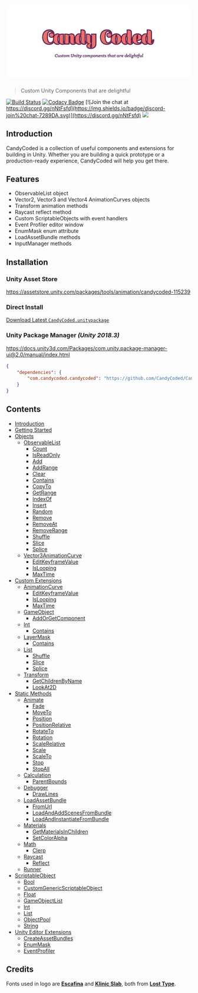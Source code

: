 # ![CandyCoded](logo.png)

> Custom Unity Components that are delightful

[![Build Status](https://travis-ci.org/CandyCoded/CandyCoded.svg?branch=master)](https://travis-ci.org/CandyCoded/CandyCoded)
[![Codacy Badge](https://api.codacy.com/project/badge/Grade/b0c24c2b49e2430b9ce42e2ba07e83ee)](https://www.codacy.com/app/CandyCoded/CandyCoded?utm_source=github.com&utm_medium=referral&utm_content=CandyCoded/CandyCoded&utm_campaign=Badge_Grade)
[![Join the chat at https://discord.gg/nNtFsfd](https://img.shields.io/badge/discord-join%20chat-7289DA.svg)](https://discord.gg/nNtFsfd)
[![](https://img.shields.io/badge/Trello-Board-blue.svg)](https://trello.com/b/LH4DWRKk/candycoded)

## Introduction

CandyCoded is a collection of useful components and extensions for building in Unity. Whether you are building a quick prototype or a production-ready experience, CandyCoded will help you get there.

## Features

-   ObservableList object
-   Vector2, Vector3 and Vector4 AnimationCurves objects
-   Transform animation methods
-   Raycast reflect method
-   Custom ScriptableObjects with event handlers
-   Event Profiler editor window
-   EnumMask enum attribute
-   LoadAssetBundle methods
-   InputManager methods

## Installation

### Unity Asset Store

<https://assetstore.unity.com/packages/tools/animation/candycoded-115239>

### Direct Install

[Download Latest `CandyCoded.unitypackage`](https://github.com/CandyCoded/CandyCoded/releases)

### Unity Package Manager _(Unity 2018.3)_

<https://docs.unity3d.com/Packages/com.unity.package-manager-ui@2.0/manual/index.html>

```json
{
    "dependencies": {
        "com.candycoded.candycoded": "https://github.com/CandyCoded/CandyCoded.git#v1.1.3"
    }
}
```

## Contents

-   [Introduction](Documentation/Introduction.md)
-   [Getting Started](Documentation/Getting%20Started.md)
-   [Objects](Documentation/1.%20Objects/)
    -   [ObservableList](Documentation/1.%20Objects/ObservableList.md)
        -   [Count](Documentation/1.%20Objects/ObservableList.md#count)
        -   [IsReadOnly](Documentation/1.%20Objects/ObservableList.md#isreadonly)
        -   [Add](Documentation/1.%20Objects/ObservableList.md#add)
        -   [AddRange](Documentation/1.%20Objects/ObservableList.md#addrange)
        -   [Clear](Documentation/1.%20Objects/ObservableList.md#clear)
        -   [Contains](Documentation/1.%20Objects/ObservableList.md#contains)
        -   [CopyTo](Documentation/1.%20Objects/ObservableList.md#copyto)
        -   [GetRange](Documentation/1.%20Objects/ObservableList.md#getrange)
        -   [IndexOf](Documentation/1.%20Objects/ObservableList.md#indexof)
        -   [Insert](Documentation/1.%20Objects/ObservableList.md#insert)
        -   [Random](Documentation/1.%20Objects/ObservableList.md#random)
        -   [Remove](Documentation/1.%20Objects/ObservableList.md#remove)
        -   [RemoveAt](Documentation/1.%20Objects/ObservableList.md#removeat)
        -   [RemoveRange](Documentation/1.%20Objects/ObservableList.md#removerange)
        -   [Shuffle](Documentation/1.%20Objects/ObservableList.md#shuffle)
        -   [Slice](Documentation/1.%20Objects/ObservableList.md#slice)
        -   [Splice](Documentation/1.%20Objects/ObservableList.md#splice)
    -   [Vector3AnimationCurve](Documentation/1.%20Objects/Vector3AnimationCurve.md)
        -   [EditKeyframeValue](Documentation/1.%20Objects/Vector3AnimationCurve.md#editkeyframevalue)
        -   [IsLooping](Documentation/1.%20Objects/Vector3AnimationCurve.md#islooping)
        -   [MaxTime](Documentation/1.%20Objects/Vector3AnimationCurve.md#maxtime)
-   [Custom Extensions](Documentation/2.%20Custom%20Extensions/)
    -   [AnimationCurve](Documentation/2.%20Custom%20Extensions/AnimationCurve.md)
        -   [EditKeyframeValue](Documentation/2.%20Custom%20Extensions/AnimationCurve.md#editkeyframevalue)
        -   [IsLooping](Documentation/2.%20Custom%20Extensions/AnimationCurve.md#islooping)
        -   [MaxTime](Documentation/2.%20Custom%20Extensions/AnimationCurve.md#maxtime)
    -   [GameObject](Documentation/2.%20Custom%20Extensions/GameObject.md)
        -   [AddOrGetComponent](Documentation/2.%20Custom%20Extensions/GameObject.md#addorgetcomponent)
    -   [Int](Documentation/2.%20Custom%20Extensions/Int.md)
        -   [Contains](Documentation/2.%20Custom%20Extensions/Int.md#contains)
    -   [LayerMask](Documentation/2.%20Custom%20Extensions/LayerMask.md)
        -   [Contains](Documentation/2.%20Custom%20Extensions/LayerMask.md#contains)
    -   [List](Documentation/2.%20Custom%20Extensions/List.md)
        -   [Shuffle](Documentation/2.%20Custom%20Extensions/List.md#shuffle)
        -   [Slice](Documentation/2.%20Custom%20Extensions/List.md#slice)
        -   [Splice](Documentation/2.%20Custom%20Extensions/List.md#splice)
    -   [Transform](Documentation/2.%20Custom%20Extensions/Transform.md)
        -   [GetChildrenByName](Documentation/2.%20Custom%20Extensions/Transform.md#getchildrenbyname)
        -   [LookAt2D](Documentation/2.%20Custom%20Extensions/Transform.md#lookat2d)
-   [Static Methods](Documentation/3.%20Static%20Methods/)
    -   [Animate](Documentation/3.%20Static%20Methods/Animate.md)
        -   [Fade](Documentation/3.%20Static%20Methods/Animate.md#fade)
        -   [MoveTo](Documentation/3.%20Static%20Methods/Animate.md#moveto)
        -   [Position](Documentation/3.%20Static%20Methods/Animate.md#position)
        -   [PositionRelative](Documentation/3.%20Static%20Methods/Animate.md#positionrelative)
        -   [RotateTo](Documentation/3.%20Static%20Methods/Animate.md#rotateto)
        -   [Rotation](Documentation/3.%20Static%20Methods/Animate.md#rotation)
        -   [ScaleRelative](Documentation/3.%20Static%20Methods/Animate.md#scalerelative)
        -   [Scale](Documentation/3.%20Static%20Methods/Animate.md#scale)
        -   [ScaleTo](Documentation/3.%20Static%20Methods/Animate.md#scaleto)
        -   [Stop](Documentation/3.%20Static%20Methods/Animate.md#stop)
        -   [StopAll](Documentation/3.%20Static%20Methods/Animate.md#stopall)
    -   [Calculation](Documentation/3.%20Static%20Methods/Calculation.md)
        -   [ParentBounds](Documentation/3.%20Static%20Methods/Calculation.md#parentbounds)
    -   [Debugger](Documentation/3.%20Static%20Methods/Debugger.md)
        -   [DrawLines](Documentation/3.%20Static%20Methods/Debugger.md#drawlines)
    -   [LoadAssetBundle](Documentation/3.%20Static%20Methods/LoadAssetBundle.md)
        -   [FromUrl](Documentation/3.%20Static%20Methods/LoadAssetBundle.md#fromurl)
        -   [LoadAndAddScenesFromBundle](Documentation/3.%20Static%20Methods/LoadAssetBundle.md#loadandaddscenesfrombundle)
        -   [LoadAndInstantiateFromBundle](Documentation/3.%20Static%20Methods/LoadAssetBundle.md#loadandinstantiatefrombundle)
    -   [Materials](Documentation/3.%20Static%20Methods/Materials.md)
        -   [GetMaterialsInChildren](Documentation/3.%20Static%20Methods/Materials.md#getmaterialsinchildren)
        -   [SetColorAlpha](Documentation/3.%20Static%20Methods/Materials.md#setcoloralpha)
    -   [Math](Documentation/3.%20Static%20Methods/Math.md)
        -   [Clerp](Documentation/3.%20Static%20Methods/Math.md#clerp)
    -   [Raycast](Documentation/3.%20Static%20Methods/Raycast.md)
        -   [Reflect](Documentation/3.%20Static%20Methods/Raycast.md#reflect)
    -   [Runner](Documentation/3.%20Static%20Methods/Runner.md)
-   [ScriptableObject](Documentation/4.%20ScriptableObject/)
    -   [Bool](Documentation/4.%20ScriptableObject/Bool.md)
    -   [CustomGenericScriptableObject](Documentation/4.%20ScriptableObject/CustomGenericScriptableObject.md)
    -   [Float](Documentation/4.%20ScriptableObject/Float.md)
    -   [GameObjectList](Documentation/4.%20ScriptableObject/GameObjectList.md)
    -   [Int](Documentation/4.%20ScriptableObject/Int.md)
    -   [List](Documentation/4.%20ScriptableObject/List.md)
    -   [ObjectPool](Documentation/4.%20ScriptableObject/ObjectPool.md)
    -   [String](Documentation/4.%20ScriptableObject/String.md)
-   [Unity Editor Extensions](Documentation/5.%20Unity%20Editor%20Extensions/)
    -   [CreateAssetBundles](Documentation/5.%20Unity%20Editor%20Extensions/CreateAssetBundles.md)
    -   [EnumMask](Documentation/5.%20Unity%20Editor%20Extensions/EnumMask.md)
    -   [EventProfiler](Documentation/5.%20Unity%20Editor%20Extensions/EventProfiler.md)

## Credits

Fonts used in logo are [**Escafina**](http://www.losttype.com/font/?name=escafina) and [**Klinic Slab**](http://www.losttype.com/font/?name=klinic), both from [**Lost Type**](http://www.losttype.com/).
